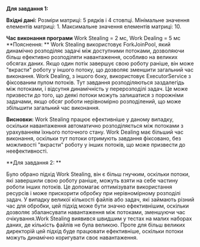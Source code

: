 **Для завдання 1:**

**Вхідні дані:**
Розміри матриці: 5 рядків і 4 стовпці.
Мінімальне значення елементів матриці: 1.
Максимальне значення елементів матриці: 10.

**Час виконання програми** Work Stealing = 2 мс, Work Dealing = 5 мс
**Пояснення: **
Work Stealing використовує ForkJoinPool, який динамічно розподіляє задачі між доступними потоками, дозволяючи більш ефективно розподіляти навантаження, особливо на великих обсягах даних. Якщо один потік завершує свою роботу раніше, він може "вкрасти" роботу у іншого потоку, що дозволяє зменшити загальний час виконання.
Work Dealing, з іншого боку, використовує ExecutorService з фіксованим пулом потоків. Тут завдання розподіляються заздалегідь між потоками, і відсутня динамічність у перерозподілі задач. Це може призвести до того, що деякі потоки можуть залишатися з порожніми задачами, якщо обсяг роботи нерівномірно розподілений, що може збільшити загальний час виконання.

**Висновки:**
Work Stealing працює ефективніше у даному випадку, оскільки навантаження автоматично розподіляється між потоками з урахуванням їхнього поточного стану.
Work Dealing має більший час виконання, оскільки тут потоки отримують завдання фіксовано, без можливості "вкрасти" роботу у інших потоків, що може призвести до неефективності.


**Для завдання 2: **

Було обрано підхід Work Stealing, він є більш гнучким, оскільки потоки, які завершили свою роботу раніше, можуть взяти на себе частину роботи інших потоків. Це допомагає оптимізувати використання ресурсів і може прискорити обробку при нерівномірному розподілі задач. У випадку великої кількості файлів або задач, які займають різний час для обробки, цей підхід може бути значно ефективнішим, оскільки дозволяє збалансувати навантаження між потоками, зменшуючи час очікування.Work Stealing виявився швидшим у тестах на малих наборах даних, де кількість файлів не була великою. Проте для більш великих директорій цей підхід буде працювати ефективніше, оскільки потоки можуть динамічно коригувати своє навантаження.
